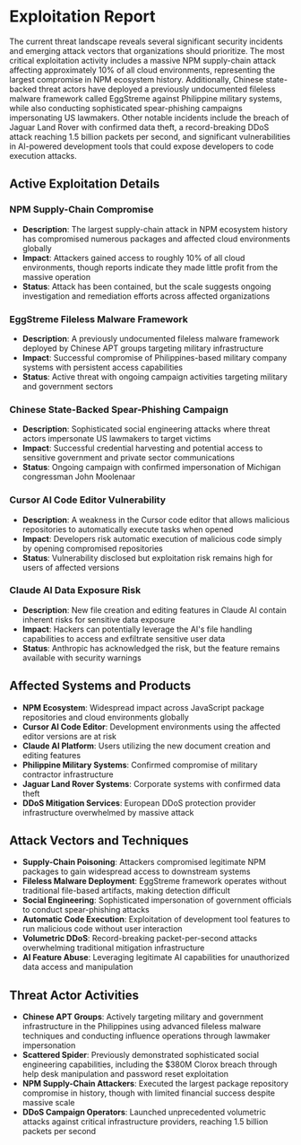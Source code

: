 # Exploitation Report

The current threat landscape reveals several significant security incidents and emerging attack vectors that organizations should prioritize. The most critical exploitation activity includes a massive NPM supply-chain attack affecting approximately 10% of all cloud environments, representing the largest compromise in NPM ecosystem history. Additionally, Chinese state-backed threat actors have deployed a previously undocumented fileless malware framework called EggStreme against Philippine military systems, while also conducting sophisticated spear-phishing campaigns impersonating US lawmakers. Other notable incidents include the breach of Jaguar Land Rover with confirmed data theft, a record-breaking DDoS attack reaching 1.5 billion packets per second, and significant vulnerabilities in AI-powered development tools that could expose developers to code execution attacks.

## Active Exploitation Details

### NPM Supply-Chain Compromise
- **Description**: The largest supply-chain attack in NPM ecosystem history has compromised numerous packages and affected cloud environments globally
- **Impact**: Attackers gained access to roughly 10% of all cloud environments, though reports indicate they made little profit from the massive operation
- **Status**: Attack has been contained, but the scale suggests ongoing investigation and remediation efforts across affected organizations

### EggStreme Fileless Malware Framework
- **Description**: A previously undocumented fileless malware framework deployed by Chinese APT groups targeting military infrastructure
- **Impact**: Successful compromise of Philippines-based military company systems with persistent access capabilities
- **Status**: Active threat with ongoing campaign activities targeting military and government sectors

### Chinese State-Backed Spear-Phishing Campaign
- **Description**: Sophisticated social engineering attacks where threat actors impersonate US lawmakers to target victims
- **Impact**: Successful credential harvesting and potential access to sensitive government and private sector communications
- **Status**: Ongoing campaign with confirmed impersonation of Michigan congressman John Moolenaar

### Cursor AI Code Editor Vulnerability
- **Description**: A weakness in the Cursor code editor that allows malicious repositories to automatically execute tasks when opened
- **Impact**: Developers risk automatic execution of malicious code simply by opening compromised repositories
- **Status**: Vulnerability disclosed but exploitation risk remains high for users of affected versions

### Claude AI Data Exposure Risk
- **Description**: New file creation and editing features in Claude AI contain inherent risks for sensitive data exposure
- **Impact**: Hackers can potentially leverage the AI's file handling capabilities to access and exfiltrate sensitive user data
- **Status**: Anthropic has acknowledged the risk, but the feature remains available with security warnings

## Affected Systems and Products

- **NPM Ecosystem**: Widespread impact across JavaScript package repositories and cloud environments globally
- **Cursor AI Code Editor**: Development environments using the affected editor versions are at risk
- **Claude AI Platform**: Users utilizing the new document creation and editing features
- **Philippine Military Systems**: Confirmed compromise of military contractor infrastructure
- **Jaguar Land Rover Systems**: Corporate systems with confirmed data theft
- **DDoS Mitigation Services**: European DDoS protection provider infrastructure overwhelmed by massive attack

## Attack Vectors and Techniques

- **Supply-Chain Poisoning**: Attackers compromised legitimate NPM packages to gain widespread access to downstream systems
- **Fileless Malware Deployment**: EggStreme framework operates without traditional file-based artifacts, making detection difficult
- **Social Engineering**: Sophisticated impersonation of government officials to conduct spear-phishing attacks
- **Automatic Code Execution**: Exploitation of development tool features to run malicious code without user interaction
- **Volumetric DDoS**: Record-breaking packet-per-second attacks overwhelming traditional mitigation infrastructure
- **AI Feature Abuse**: Leveraging legitimate AI capabilities for unauthorized data access and manipulation

## Threat Actor Activities

- **Chinese APT Groups**: Actively targeting military and government infrastructure in the Philippines using advanced fileless malware techniques and conducting influence operations through lawmaker impersonation
- **Scattered Spider**: Previously demonstrated sophisticated social engineering capabilities, including the $380M Clorox breach through help desk manipulation and password reset exploitation
- **NPM Supply-Chain Attackers**: Executed the largest package repository compromise in history, though with limited financial success despite massive scale
- **DDoS Campaign Operators**: Launched unprecedented volumetric attacks against critical infrastructure providers, reaching 1.5 billion packets per second